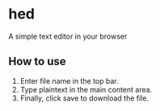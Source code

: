 # hed
A simple text editor in your browser
## How to use
1. Enter file name in the top bar.
2. Type plaintext in the main content area.
3. Finally, click save to download the file.
